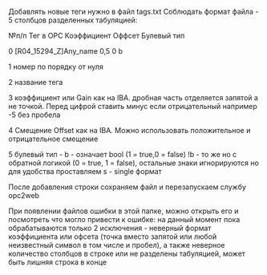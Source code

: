 Добавлять новые теги нужно в файл tags.txt
Соблюдать формат файла - 5 столбцов разделенных табуляцией:

№п/п	Тег в OPC	Коэффициент	Оффсет	Булевый тип


0	[R04_15294_Z]Any_name	0,5	0	b



1 номер по порядку от нуля

2 название тега

3 коэффициент или Gain как на IBA. дробная часть отделяется запятой а не точкой. 
Перед цифрой ставить минус если отрицательный например -5 без пробела

4 Смещение Offset как на IBA. Можно использовать положительное и отрицательное смещение

5 булевый тип - b - означает bool (1 = true,0 = false) !b - то же но с обратной логикой (0 = true, 1 = false), остальные знаки игнорируются но для удобства проставляем s - single формат 



После добавления строки сохраняем файл и перезапускаем службу opc2web

При появлении файлов ошибки в этой папке, можно открыть его и посмотреть что могло привести к ошибке: на данный момент пока обрабатываются только 2 исключения - неверный формат коэффициента или офсета (точка вместо запятой или любой неизвестный символ в том числе и пробел), а также неверное количество столбцов в строке или не разделены табуляцией, может быть лишняя строка в конце